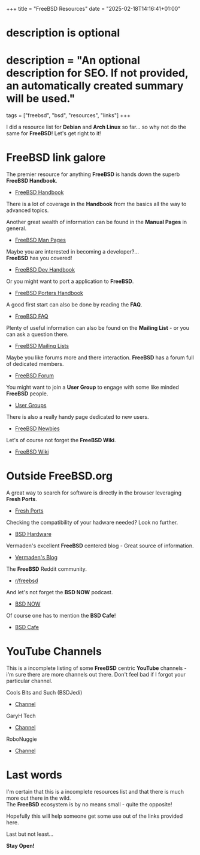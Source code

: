 +++
title = "FreeBSD Resources"
date = "2025-02-18T14:16:41+01:00"

#
# description is optional
#
# description = "An optional description for SEO. If not provided, an automatically created summary will be used."

tags = ["freebsd", "bsd", "resources", "links"]
+++

I did a resource list for **Debian** and **Arch Linux** so far... so why not do the same for **FreeBSD**!
Let's get right to it!

# FreeBSD link galore
The premier resource for anything **FreeBSD** is hands down the superb **FreeBSD Handbook**.
- [FreeBSD Handbook](https://docs.freebsd.org/en/books/handbook/)

There is a lot of coverage in the **Handbook** from the basics all the way to advanced topics.

Another great wealth of information can be found in the **Manual Pages** in general.
- [FreeBSD Man Pages](https://man.freebsd.org/cgi/man.cgi)

Maybe you are interested in becoming a developer?...  
**FreeBSD** has you covered!
- [FreeBSD Dev Handbook](https://docs.freebsd.org/en/books/developers-handbook/)

Or you might want to port a application to **FreeBSD**.
- [FreeBSD Porters Handbook](https://docs.freebsd.org/en/books/porters-handbook/)

A good first start can also be done by reading the **FAQ**.
- [FreeBSD FAQ](https://docs.freebsd.org/en/books/faq/)

Plenty of useful information can also be found on the **Mailing List** - or you can ask a question there.
- [FreeBSD Mailing Lists](https://www.freebsd.org/community/mailinglists/)

Maybe you like forums more and there interaction. **FreeBSD** has a forum full of dedicated members.
- [FreeBSD Forum](https://forums.freebsd.org/)

You might want to join a **User Group** to engage with some like minded **FreeBSD** people.
- [User Groups](https://www.freebsd.org/usergroups/)

There is also a really handy page dedicated to new users.
- [FreeBSD Newbies](https://www.freebsd.org/projects/newbies/)

Let's of course not forget the **FreeBSD Wiki**.
- [FreeBSD Wiki](https://wiki.freebsd.org/)

# Outside FreeBSD.org
A great way to search for software is directly in the browser leveraging **Fresh Ports**.
- [Fresh Ports](https://www.freshports.org/)

Checking the compatibility of your hadware needed? Look no further.
- [BSD Hardware](http://bsd-hardware.info/)

Vermaden's excellent **FreeBSD** centered blog - Great source of information.
- [Vermaden's Blog](https://vermaden.wordpress.com/)

The **FreeBSD** Reddit community.
- [r/freebsd](https://www.reddit.com/r/freebsd/)

And let's not forget the **BSD NOW** podcast.
- [BSD NOW](https://www.bsdnow.tv/)

Of course one has to mention the **BSD Cafe**!
- [BSD Cafe](https://bsd.cafe/)

# YouTube Channels
This is a incomplete listing of some **FreeBSD** centric **YouTube** channels - i'm sure there are more channels out there. Don't feel bad if I forgot your particular channel.

Cools Bits and Such (BSDJedi)
- [Channel](https://www.youtube.com/@BSDJedi)

GaryH Tech
- [Channel](https://www.youtube.com/@GaryHTech)

RoboNuggie
- [Channel](https://www.youtube.com/@RoboNuggie)

# Last words
I'm certain that this is a incomplete resources list and that there is much more out there in the wild.   
The **FreeBSD** ecosystem is by no means small - quite the opposite!

Hopefully this will help someone get some use out of the links provided here.

Last but not least...

**Stay Open!**